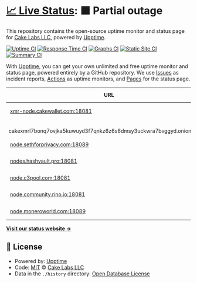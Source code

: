 # [📈 Live Status](https://cake-tech.github.io/upptime): <!--live status--> **🟧 Partial outage**

This repository contains the open-source uptime monitor and status page for [Cake Labs LLC](cakewallet.com), powered by [Upptime](https://github.com/upptime/upptime).

[![Uptime CI](https://github.com/cake-tech/upptime/workflows/Uptime%20CI/badge.svg)](https://github.com/cake-tech/upptime/actions?query=workflow%3A%22Uptime+CI%22)
[![Response Time CI](https://github.com/cake-tech/upptime/workflows/Response%20Time%20CI/badge.svg)](https://github.com/cake-tech/upptime/actions?query=workflow%3A%22Response+Time+CI%22)
[![Graphs CI](https://github.com/cake-tech/upptime/workflows/Graphs%20CI/badge.svg)](https://github.com/cake-tech/upptime/actions?query=workflow%3A%22Graphs+CI%22)
[![Static Site CI](https://github.com/cake-tech/upptime/workflows/Static%20Site%20CI/badge.svg)](https://github.com/cake-tech/upptime/actions?query=workflow%3A%22Static+Site+CI%22)
[![Summary CI](https://github.com/cake-tech/upptime/workflows/Summary%20CI/badge.svg)](https://github.com/cake-tech/upptime/actions?query=workflow%3A%22Summary+CI%22)

With [Upptime](https://upptime.js.org), you can get your own unlimited and free uptime monitor and status page, powered entirely by a GitHub repository. We use [Issues](https://github.com/cake-tech/upptime/issues) as incident reports, [Actions](https://github.com/cake-tech/upptime/actions) as uptime monitors, and [Pages](https://cake-tech.github.io/upptime) for the status page.

<!--start: status pages-->
<!-- This summary is generated by Upptime (https://github.com/upptime/upptime) -->
<!-- Do not edit this manually, your changes will be overwritten -->
<!-- prettier-ignore -->
| URL | Status | History | Response Time | Uptime |
| --- | ------ | ------- | ------------- | ------ |
| <img alt="" src="https://cakewallet.com/assets/images/logo/Cake%20Wallet%20Logo%202021_App%20Icon.png" height="13"> [xmr-node.cakewallet.com:18081](xmr-node.cakewallet.com) | 🟥 Down | [xmr-node-cakewallet-com-18081.yml](https://github.com/cake-tech/upptime-monerocom/commits/HEAD/history/xmr-node-cakewallet-com-18081.yml) | <details><summary><img alt="Response time graph" src="./graphs/xmr-node-cakewallet-com-18081/response-time-week.png" height="20"> 32ms</summary><br><a href="https://nodes.monero.com/history/xmr-node-cakewallet-com-18081"><img alt="Response time 49" src="https://img.shields.io/endpoint?url=https%3A%2F%2Fraw.githubusercontent.com%2Fcake-tech%2Fupptime-monerocom%2FHEAD%2Fapi%2Fxmr-node-cakewallet-com-18081%2Fresponse-time.json"></a><br><a href="https://nodes.monero.com/history/xmr-node-cakewallet-com-18081"><img alt="24-hour response time 33" src="https://img.shields.io/endpoint?url=https%3A%2F%2Fraw.githubusercontent.com%2Fcake-tech%2Fupptime-monerocom%2FHEAD%2Fapi%2Fxmr-node-cakewallet-com-18081%2Fresponse-time-day.json"></a><br><a href="https://nodes.monero.com/history/xmr-node-cakewallet-com-18081"><img alt="7-day response time 32" src="https://img.shields.io/endpoint?url=https%3A%2F%2Fraw.githubusercontent.com%2Fcake-tech%2Fupptime-monerocom%2FHEAD%2Fapi%2Fxmr-node-cakewallet-com-18081%2Fresponse-time-week.json"></a><br><a href="https://nodes.monero.com/history/xmr-node-cakewallet-com-18081"><img alt="30-day response time 30" src="https://img.shields.io/endpoint?url=https%3A%2F%2Fraw.githubusercontent.com%2Fcake-tech%2Fupptime-monerocom%2FHEAD%2Fapi%2Fxmr-node-cakewallet-com-18081%2Fresponse-time-month.json"></a><br><a href="https://nodes.monero.com/history/xmr-node-cakewallet-com-18081"><img alt="1-year response time 43" src="https://img.shields.io/endpoint?url=https%3A%2F%2Fraw.githubusercontent.com%2Fcake-tech%2Fupptime-monerocom%2FHEAD%2Fapi%2Fxmr-node-cakewallet-com-18081%2Fresponse-time-year.json"></a></details> | <details><summary><a href="https://nodes.monero.com/history/xmr-node-cakewallet-com-18081">88.82%</a></summary><a href="https://nodes.monero.com/history/xmr-node-cakewallet-com-18081"><img alt="All-time uptime 99.89%" src="https://img.shields.io/endpoint?url=https%3A%2F%2Fraw.githubusercontent.com%2Fcake-tech%2Fupptime-monerocom%2FHEAD%2Fapi%2Fxmr-node-cakewallet-com-18081%2Fuptime.json"></a><br><a href="https://nodes.monero.com/history/xmr-node-cakewallet-com-18081"><img alt="24-hour uptime 77.89%" src="https://img.shields.io/endpoint?url=https%3A%2F%2Fraw.githubusercontent.com%2Fcake-tech%2Fupptime-monerocom%2FHEAD%2Fapi%2Fxmr-node-cakewallet-com-18081%2Fuptime-day.json"></a><br><a href="https://nodes.monero.com/history/xmr-node-cakewallet-com-18081"><img alt="7-day uptime 88.82%" src="https://img.shields.io/endpoint?url=https%3A%2F%2Fraw.githubusercontent.com%2Fcake-tech%2Fupptime-monerocom%2FHEAD%2Fapi%2Fxmr-node-cakewallet-com-18081%2Fuptime-week.json"></a><br><a href="https://nodes.monero.com/history/xmr-node-cakewallet-com-18081"><img alt="30-day uptime 97.43%" src="https://img.shields.io/endpoint?url=https%3A%2F%2Fraw.githubusercontent.com%2Fcake-tech%2Fupptime-monerocom%2FHEAD%2Fapi%2Fxmr-node-cakewallet-com-18081%2Fuptime-month.json"></a><br><a href="https://nodes.monero.com/history/xmr-node-cakewallet-com-18081"><img alt="1-year uptime 99.79%" src="https://img.shields.io/endpoint?url=https%3A%2F%2Fraw.githubusercontent.com%2Fcake-tech%2Fupptime-monerocom%2FHEAD%2Fapi%2Fxmr-node-cakewallet-com-18081%2Fuptime-year.json"></a></details>
| <img alt="" src="https://cakewallet.com/assets/images/logo/Cake%20Wallet%20Logo%202021_App%20Icon.png" height="13"> cakexmrl7bonq7ovjka5kuwuyd3f7qnkz6z6s6dmsy3uckwra7bvggyd.onion:18081 | 🟩 Up | [cakexmrl7bonq7ovjka5kuwuyd3f7qnkz6z6s6dmsy3uckwra7bvggyd-onion-18081.yml](https://github.com/cake-tech/upptime-monerocom/commits/HEAD/history/cakexmrl7bonq7ovjka5kuwuyd3f7qnkz6z6s6dmsy3uckwra7bvggyd-onion-18081.yml) | <details><summary><img alt="Response time graph" src="./graphs/cakexmrl7bonq7ovjka5kuwuyd3f7qnkz6z6s6dmsy3uckwra7bvggyd-onion-18081/response-time-week.png" height="20"> 30ms</summary><br><a href="https://nodes.monero.com/history/cakexmrl7bonq7ovjka5kuwuyd3f7qnkz6z6s6dmsy3uckwra7bvggyd-onion-18081"><img alt="Response time 35" src="https://img.shields.io/endpoint?url=https%3A%2F%2Fraw.githubusercontent.com%2Fcake-tech%2Fupptime-monerocom%2FHEAD%2Fapi%2Fcakexmrl7bonq7ovjka5kuwuyd3f7qnkz6z6s6dmsy3uckwra7bvggyd-onion-18081%2Fresponse-time.json"></a><br><a href="https://nodes.monero.com/history/cakexmrl7bonq7ovjka5kuwuyd3f7qnkz6z6s6dmsy3uckwra7bvggyd-onion-18081"><img alt="24-hour response time 8" src="https://img.shields.io/endpoint?url=https%3A%2F%2Fraw.githubusercontent.com%2Fcake-tech%2Fupptime-monerocom%2FHEAD%2Fapi%2Fcakexmrl7bonq7ovjka5kuwuyd3f7qnkz6z6s6dmsy3uckwra7bvggyd-onion-18081%2Fresponse-time-day.json"></a><br><a href="https://nodes.monero.com/history/cakexmrl7bonq7ovjka5kuwuyd3f7qnkz6z6s6dmsy3uckwra7bvggyd-onion-18081"><img alt="7-day response time 30" src="https://img.shields.io/endpoint?url=https%3A%2F%2Fraw.githubusercontent.com%2Fcake-tech%2Fupptime-monerocom%2FHEAD%2Fapi%2Fcakexmrl7bonq7ovjka5kuwuyd3f7qnkz6z6s6dmsy3uckwra7bvggyd-onion-18081%2Fresponse-time-week.json"></a><br><a href="https://nodes.monero.com/history/cakexmrl7bonq7ovjka5kuwuyd3f7qnkz6z6s6dmsy3uckwra7bvggyd-onion-18081"><img alt="30-day response time 66" src="https://img.shields.io/endpoint?url=https%3A%2F%2Fraw.githubusercontent.com%2Fcake-tech%2Fupptime-monerocom%2FHEAD%2Fapi%2Fcakexmrl7bonq7ovjka5kuwuyd3f7qnkz6z6s6dmsy3uckwra7bvggyd-onion-18081%2Fresponse-time-month.json"></a><br><a href="https://nodes.monero.com/history/cakexmrl7bonq7ovjka5kuwuyd3f7qnkz6z6s6dmsy3uckwra7bvggyd-onion-18081"><img alt="1-year response time 36" src="https://img.shields.io/endpoint?url=https%3A%2F%2Fraw.githubusercontent.com%2Fcake-tech%2Fupptime-monerocom%2FHEAD%2Fapi%2Fcakexmrl7bonq7ovjka5kuwuyd3f7qnkz6z6s6dmsy3uckwra7bvggyd-onion-18081%2Fresponse-time-year.json"></a></details> | <details><summary><a href="https://nodes.monero.com/history/cakexmrl7bonq7ovjka5kuwuyd3f7qnkz6z6s6dmsy3uckwra7bvggyd-onion-18081">100.00%</a></summary><a href="https://nodes.monero.com/history/cakexmrl7bonq7ovjka5kuwuyd3f7qnkz6z6s6dmsy3uckwra7bvggyd-onion-18081"><img alt="All-time uptime 100.00%" src="https://img.shields.io/endpoint?url=https%3A%2F%2Fraw.githubusercontent.com%2Fcake-tech%2Fupptime-monerocom%2FHEAD%2Fapi%2Fcakexmrl7bonq7ovjka5kuwuyd3f7qnkz6z6s6dmsy3uckwra7bvggyd-onion-18081%2Fuptime.json"></a><br><a href="https://nodes.monero.com/history/cakexmrl7bonq7ovjka5kuwuyd3f7qnkz6z6s6dmsy3uckwra7bvggyd-onion-18081"><img alt="24-hour uptime 100.00%" src="https://img.shields.io/endpoint?url=https%3A%2F%2Fraw.githubusercontent.com%2Fcake-tech%2Fupptime-monerocom%2FHEAD%2Fapi%2Fcakexmrl7bonq7ovjka5kuwuyd3f7qnkz6z6s6dmsy3uckwra7bvggyd-onion-18081%2Fuptime-day.json"></a><br><a href="https://nodes.monero.com/history/cakexmrl7bonq7ovjka5kuwuyd3f7qnkz6z6s6dmsy3uckwra7bvggyd-onion-18081"><img alt="7-day uptime 100.00%" src="https://img.shields.io/endpoint?url=https%3A%2F%2Fraw.githubusercontent.com%2Fcake-tech%2Fupptime-monerocom%2FHEAD%2Fapi%2Fcakexmrl7bonq7ovjka5kuwuyd3f7qnkz6z6s6dmsy3uckwra7bvggyd-onion-18081%2Fuptime-week.json"></a><br><a href="https://nodes.monero.com/history/cakexmrl7bonq7ovjka5kuwuyd3f7qnkz6z6s6dmsy3uckwra7bvggyd-onion-18081"><img alt="30-day uptime 100.00%" src="https://img.shields.io/endpoint?url=https%3A%2F%2Fraw.githubusercontent.com%2Fcake-tech%2Fupptime-monerocom%2FHEAD%2Fapi%2Fcakexmrl7bonq7ovjka5kuwuyd3f7qnkz6z6s6dmsy3uckwra7bvggyd-onion-18081%2Fuptime-month.json"></a><br><a href="https://nodes.monero.com/history/cakexmrl7bonq7ovjka5kuwuyd3f7qnkz6z6s6dmsy3uckwra7bvggyd-onion-18081"><img alt="1-year uptime 100.00%" src="https://img.shields.io/endpoint?url=https%3A%2F%2Fraw.githubusercontent.com%2Fcake-tech%2Fupptime-monerocom%2FHEAD%2Fapi%2Fcakexmrl7bonq7ovjka5kuwuyd3f7qnkz6z6s6dmsy3uckwra7bvggyd-onion-18081%2Fuptime-year.json"></a></details>
| <img alt="" src="https://icons.duckduckgo.com/ip3/null.ico" height="13"> [node.sethforprivacy.com:18089](node.sethforprivacy.com) | 🟩 Up | [node-sethforprivacy-com-18089.yml](https://github.com/cake-tech/upptime-monerocom/commits/HEAD/history/node-sethforprivacy-com-18089.yml) | <details><summary><img alt="Response time graph" src="./graphs/node-sethforprivacy-com-18089/response-time-week.png" height="20"> 40ms</summary><br><a href="https://nodes.monero.com/history/node-sethforprivacy-com-18089"><img alt="Response time 74" src="https://img.shields.io/endpoint?url=https%3A%2F%2Fraw.githubusercontent.com%2Fcake-tech%2Fupptime-monerocom%2FHEAD%2Fapi%2Fnode-sethforprivacy-com-18089%2Fresponse-time.json"></a><br><a href="https://nodes.monero.com/history/node-sethforprivacy-com-18089"><img alt="24-hour response time 22" src="https://img.shields.io/endpoint?url=https%3A%2F%2Fraw.githubusercontent.com%2Fcake-tech%2Fupptime-monerocom%2FHEAD%2Fapi%2Fnode-sethforprivacy-com-18089%2Fresponse-time-day.json"></a><br><a href="https://nodes.monero.com/history/node-sethforprivacy-com-18089"><img alt="7-day response time 40" src="https://img.shields.io/endpoint?url=https%3A%2F%2Fraw.githubusercontent.com%2Fcake-tech%2Fupptime-monerocom%2FHEAD%2Fapi%2Fnode-sethforprivacy-com-18089%2Fresponse-time-week.json"></a><br><a href="https://nodes.monero.com/history/node-sethforprivacy-com-18089"><img alt="30-day response time 51" src="https://img.shields.io/endpoint?url=https%3A%2F%2Fraw.githubusercontent.com%2Fcake-tech%2Fupptime-monerocom%2FHEAD%2Fapi%2Fnode-sethforprivacy-com-18089%2Fresponse-time-month.json"></a><br><a href="https://nodes.monero.com/history/node-sethforprivacy-com-18089"><img alt="1-year response time 68" src="https://img.shields.io/endpoint?url=https%3A%2F%2Fraw.githubusercontent.com%2Fcake-tech%2Fupptime-monerocom%2FHEAD%2Fapi%2Fnode-sethforprivacy-com-18089%2Fresponse-time-year.json"></a></details> | <details><summary><a href="https://nodes.monero.com/history/node-sethforprivacy-com-18089">99.93%</a></summary><a href="https://nodes.monero.com/history/node-sethforprivacy-com-18089"><img alt="All-time uptime 79.63%" src="https://img.shields.io/endpoint?url=https%3A%2F%2Fraw.githubusercontent.com%2Fcake-tech%2Fupptime-monerocom%2FHEAD%2Fapi%2Fnode-sethforprivacy-com-18089%2Fuptime.json"></a><br><a href="https://nodes.monero.com/history/node-sethforprivacy-com-18089"><img alt="24-hour uptime 100.00%" src="https://img.shields.io/endpoint?url=https%3A%2F%2Fraw.githubusercontent.com%2Fcake-tech%2Fupptime-monerocom%2FHEAD%2Fapi%2Fnode-sethforprivacy-com-18089%2Fuptime-day.json"></a><br><a href="https://nodes.monero.com/history/node-sethforprivacy-com-18089"><img alt="7-day uptime 99.93%" src="https://img.shields.io/endpoint?url=https%3A%2F%2Fraw.githubusercontent.com%2Fcake-tech%2Fupptime-monerocom%2FHEAD%2Fapi%2Fnode-sethforprivacy-com-18089%2Fuptime-week.json"></a><br><a href="https://nodes.monero.com/history/node-sethforprivacy-com-18089"><img alt="30-day uptime 99.98%" src="https://img.shields.io/endpoint?url=https%3A%2F%2Fraw.githubusercontent.com%2Fcake-tech%2Fupptime-monerocom%2FHEAD%2Fapi%2Fnode-sethforprivacy-com-18089%2Fuptime-month.json"></a><br><a href="https://nodes.monero.com/history/node-sethforprivacy-com-18089"><img alt="1-year uptime 63.59%" src="https://img.shields.io/endpoint?url=https%3A%2F%2Fraw.githubusercontent.com%2Fcake-tech%2Fupptime-monerocom%2FHEAD%2Fapi%2Fnode-sethforprivacy-com-18089%2Fuptime-year.json"></a></details>
| <img alt="" src="https://icons.duckduckgo.com/ip3/null.ico" height="13"> [nodes.hashvault.pro:18081](nodes.hashvault.pro) | 🟩 Up | [nodes-hashvault-pro-18081.yml](https://github.com/cake-tech/upptime-monerocom/commits/HEAD/history/nodes-hashvault-pro-18081.yml) | <details><summary><img alt="Response time graph" src="./graphs/nodes-hashvault-pro-18081/response-time-week.png" height="20"> 137ms</summary><br><a href="https://nodes.monero.com/history/nodes-hashvault-pro-18081"><img alt="Response time 167" src="https://img.shields.io/endpoint?url=https%3A%2F%2Fraw.githubusercontent.com%2Fcake-tech%2Fupptime-monerocom%2FHEAD%2Fapi%2Fnodes-hashvault-pro-18081%2Fresponse-time.json"></a><br><a href="https://nodes.monero.com/history/nodes-hashvault-pro-18081"><img alt="24-hour response time 86" src="https://img.shields.io/endpoint?url=https%3A%2F%2Fraw.githubusercontent.com%2Fcake-tech%2Fupptime-monerocom%2FHEAD%2Fapi%2Fnodes-hashvault-pro-18081%2Fresponse-time-day.json"></a><br><a href="https://nodes.monero.com/history/nodes-hashvault-pro-18081"><img alt="7-day response time 137" src="https://img.shields.io/endpoint?url=https%3A%2F%2Fraw.githubusercontent.com%2Fcake-tech%2Fupptime-monerocom%2FHEAD%2Fapi%2Fnodes-hashvault-pro-18081%2Fresponse-time-week.json"></a><br><a href="https://nodes.monero.com/history/nodes-hashvault-pro-18081"><img alt="30-day response time 124" src="https://img.shields.io/endpoint?url=https%3A%2F%2Fraw.githubusercontent.com%2Fcake-tech%2Fupptime-monerocom%2FHEAD%2Fapi%2Fnodes-hashvault-pro-18081%2Fresponse-time-month.json"></a><br><a href="https://nodes.monero.com/history/nodes-hashvault-pro-18081"><img alt="1-year response time 156" src="https://img.shields.io/endpoint?url=https%3A%2F%2Fraw.githubusercontent.com%2Fcake-tech%2Fupptime-monerocom%2FHEAD%2Fapi%2Fnodes-hashvault-pro-18081%2Fresponse-time-year.json"></a></details> | <details><summary><a href="https://nodes.monero.com/history/nodes-hashvault-pro-18081">99.75%</a></summary><a href="https://nodes.monero.com/history/nodes-hashvault-pro-18081"><img alt="All-time uptime 99.95%" src="https://img.shields.io/endpoint?url=https%3A%2F%2Fraw.githubusercontent.com%2Fcake-tech%2Fupptime-monerocom%2FHEAD%2Fapi%2Fnodes-hashvault-pro-18081%2Fuptime.json"></a><br><a href="https://nodes.monero.com/history/nodes-hashvault-pro-18081"><img alt="24-hour uptime 100.00%" src="https://img.shields.io/endpoint?url=https%3A%2F%2Fraw.githubusercontent.com%2Fcake-tech%2Fupptime-monerocom%2FHEAD%2Fapi%2Fnodes-hashvault-pro-18081%2Fuptime-day.json"></a><br><a href="https://nodes.monero.com/history/nodes-hashvault-pro-18081"><img alt="7-day uptime 99.75%" src="https://img.shields.io/endpoint?url=https%3A%2F%2Fraw.githubusercontent.com%2Fcake-tech%2Fupptime-monerocom%2FHEAD%2Fapi%2Fnodes-hashvault-pro-18081%2Fuptime-week.json"></a><br><a href="https://nodes.monero.com/history/nodes-hashvault-pro-18081"><img alt="30-day uptime 99.78%" src="https://img.shields.io/endpoint?url=https%3A%2F%2Fraw.githubusercontent.com%2Fcake-tech%2Fupptime-monerocom%2FHEAD%2Fapi%2Fnodes-hashvault-pro-18081%2Fuptime-month.json"></a><br><a href="https://nodes.monero.com/history/nodes-hashvault-pro-18081"><img alt="1-year uptime 99.98%" src="https://img.shields.io/endpoint?url=https%3A%2F%2Fraw.githubusercontent.com%2Fcake-tech%2Fupptime-monerocom%2FHEAD%2Fapi%2Fnodes-hashvault-pro-18081%2Fuptime-year.json"></a></details>
| <img alt="" src="https://icons.duckduckgo.com/ip3/null.ico" height="13"> [node.c3pool.com:18081](node.c3pool.com) | 🟥 Down | [node-c3pool-com-18081.yml](https://github.com/cake-tech/upptime-monerocom/commits/HEAD/history/node-c3pool-com-18081.yml) | <details><summary><img alt="Response time graph" src="./graphs/node-c3pool-com-18081/response-time-week.png" height="20"> 0ms</summary><br><a href="https://nodes.monero.com/history/node-c3pool-com-18081"><img alt="Response time 252" src="https://img.shields.io/endpoint?url=https%3A%2F%2Fraw.githubusercontent.com%2Fcake-tech%2Fupptime-monerocom%2FHEAD%2Fapi%2Fnode-c3pool-com-18081%2Fresponse-time.json"></a><br><a href="https://nodes.monero.com/history/node-c3pool-com-18081"><img alt="24-hour response time 0" src="https://img.shields.io/endpoint?url=https%3A%2F%2Fraw.githubusercontent.com%2Fcake-tech%2Fupptime-monerocom%2FHEAD%2Fapi%2Fnode-c3pool-com-18081%2Fresponse-time-day.json"></a><br><a href="https://nodes.monero.com/history/node-c3pool-com-18081"><img alt="7-day response time 0" src="https://img.shields.io/endpoint?url=https%3A%2F%2Fraw.githubusercontent.com%2Fcake-tech%2Fupptime-monerocom%2FHEAD%2Fapi%2Fnode-c3pool-com-18081%2Fresponse-time-week.json"></a><br><a href="https://nodes.monero.com/history/node-c3pool-com-18081"><img alt="30-day response time 0" src="https://img.shields.io/endpoint?url=https%3A%2F%2Fraw.githubusercontent.com%2Fcake-tech%2Fupptime-monerocom%2FHEAD%2Fapi%2Fnode-c3pool-com-18081%2Fresponse-time-month.json"></a><br><a href="https://nodes.monero.com/history/node-c3pool-com-18081"><img alt="1-year response time 237" src="https://img.shields.io/endpoint?url=https%3A%2F%2Fraw.githubusercontent.com%2Fcake-tech%2Fupptime-monerocom%2FHEAD%2Fapi%2Fnode-c3pool-com-18081%2Fresponse-time-year.json"></a></details> | <details><summary><a href="https://nodes.monero.com/history/node-c3pool-com-18081">0.00%</a></summary><a href="https://nodes.monero.com/history/node-c3pool-com-18081"><img alt="All-time uptime 76.72%" src="https://img.shields.io/endpoint?url=https%3A%2F%2Fraw.githubusercontent.com%2Fcake-tech%2Fupptime-monerocom%2FHEAD%2Fapi%2Fnode-c3pool-com-18081%2Fuptime.json"></a><br><a href="https://nodes.monero.com/history/node-c3pool-com-18081"><img alt="24-hour uptime 0.00%" src="https://img.shields.io/endpoint?url=https%3A%2F%2Fraw.githubusercontent.com%2Fcake-tech%2Fupptime-monerocom%2FHEAD%2Fapi%2Fnode-c3pool-com-18081%2Fuptime-day.json"></a><br><a href="https://nodes.monero.com/history/node-c3pool-com-18081"><img alt="7-day uptime 0.00%" src="https://img.shields.io/endpoint?url=https%3A%2F%2Fraw.githubusercontent.com%2Fcake-tech%2Fupptime-monerocom%2FHEAD%2Fapi%2Fnode-c3pool-com-18081%2Fuptime-week.json"></a><br><a href="https://nodes.monero.com/history/node-c3pool-com-18081"><img alt="30-day uptime 1.38%" src="https://img.shields.io/endpoint?url=https%3A%2F%2Fraw.githubusercontent.com%2Fcake-tech%2Fupptime-monerocom%2FHEAD%2Fapi%2Fnode-c3pool-com-18081%2Fuptime-month.json"></a><br><a href="https://nodes.monero.com/history/node-c3pool-com-18081"><img alt="1-year uptime 57.73%" src="https://img.shields.io/endpoint?url=https%3A%2F%2Fraw.githubusercontent.com%2Fcake-tech%2Fupptime-monerocom%2FHEAD%2Fapi%2Fnode-c3pool-com-18081%2Fuptime-year.json"></a></details>
| <img alt="" src="https://icons.duckduckgo.com/ip3/null.ico" height="13"> [node.community.rino.io:18081](node.community.rino.io) | 🟩 Up | [node-community-rino-io-18081.yml](https://github.com/cake-tech/upptime-monerocom/commits/HEAD/history/node-community-rino-io-18081.yml) | <details><summary><img alt="Response time graph" src="./graphs/node-community-rino-io-18081/response-time-week.png" height="20"> 98ms</summary><br><a href="https://nodes.monero.com/history/node-community-rino-io-18081"><img alt="Response time 143" src="https://img.shields.io/endpoint?url=https%3A%2F%2Fraw.githubusercontent.com%2Fcake-tech%2Fupptime-monerocom%2FHEAD%2Fapi%2Fnode-community-rino-io-18081%2Fresponse-time.json"></a><br><a href="https://nodes.monero.com/history/node-community-rino-io-18081"><img alt="24-hour response time 75" src="https://img.shields.io/endpoint?url=https%3A%2F%2Fraw.githubusercontent.com%2Fcake-tech%2Fupptime-monerocom%2FHEAD%2Fapi%2Fnode-community-rino-io-18081%2Fresponse-time-day.json"></a><br><a href="https://nodes.monero.com/history/node-community-rino-io-18081"><img alt="7-day response time 98" src="https://img.shields.io/endpoint?url=https%3A%2F%2Fraw.githubusercontent.com%2Fcake-tech%2Fupptime-monerocom%2FHEAD%2Fapi%2Fnode-community-rino-io-18081%2Fresponse-time-week.json"></a><br><a href="https://nodes.monero.com/history/node-community-rino-io-18081"><img alt="30-day response time 107" src="https://img.shields.io/endpoint?url=https%3A%2F%2Fraw.githubusercontent.com%2Fcake-tech%2Fupptime-monerocom%2FHEAD%2Fapi%2Fnode-community-rino-io-18081%2Fresponse-time-month.json"></a><br><a href="https://nodes.monero.com/history/node-community-rino-io-18081"><img alt="1-year response time 126" src="https://img.shields.io/endpoint?url=https%3A%2F%2Fraw.githubusercontent.com%2Fcake-tech%2Fupptime-monerocom%2FHEAD%2Fapi%2Fnode-community-rino-io-18081%2Fresponse-time-year.json"></a></details> | <details><summary><a href="https://nodes.monero.com/history/node-community-rino-io-18081">100.00%</a></summary><a href="https://nodes.monero.com/history/node-community-rino-io-18081"><img alt="All-time uptime 99.64%" src="https://img.shields.io/endpoint?url=https%3A%2F%2Fraw.githubusercontent.com%2Fcake-tech%2Fupptime-monerocom%2FHEAD%2Fapi%2Fnode-community-rino-io-18081%2Fuptime.json"></a><br><a href="https://nodes.monero.com/history/node-community-rino-io-18081"><img alt="24-hour uptime 100.00%" src="https://img.shields.io/endpoint?url=https%3A%2F%2Fraw.githubusercontent.com%2Fcake-tech%2Fupptime-monerocom%2FHEAD%2Fapi%2Fnode-community-rino-io-18081%2Fuptime-day.json"></a><br><a href="https://nodes.monero.com/history/node-community-rino-io-18081"><img alt="7-day uptime 100.00%" src="https://img.shields.io/endpoint?url=https%3A%2F%2Fraw.githubusercontent.com%2Fcake-tech%2Fupptime-monerocom%2FHEAD%2Fapi%2Fnode-community-rino-io-18081%2Fuptime-week.json"></a><br><a href="https://nodes.monero.com/history/node-community-rino-io-18081"><img alt="30-day uptime 100.00%" src="https://img.shields.io/endpoint?url=https%3A%2F%2Fraw.githubusercontent.com%2Fcake-tech%2Fupptime-monerocom%2FHEAD%2Fapi%2Fnode-community-rino-io-18081%2Fuptime-month.json"></a><br><a href="https://nodes.monero.com/history/node-community-rino-io-18081"><img alt="1-year uptime 99.57%" src="https://img.shields.io/endpoint?url=https%3A%2F%2Fraw.githubusercontent.com%2Fcake-tech%2Fupptime-monerocom%2FHEAD%2Fapi%2Fnode-community-rino-io-18081%2Fuptime-year.json"></a></details>
| <img alt="" src="https://icons.duckduckgo.com/ip3/null.ico" height="13"> [node.moneroworld.com:18089](node.moneroworld.com) | 🟩 Up | [node-moneroworld-com-18089.yml](https://github.com/cake-tech/upptime-monerocom/commits/HEAD/history/node-moneroworld-com-18089.yml) | <details><summary><img alt="Response time graph" src="./graphs/node-moneroworld-com-18089/response-time-week.png" height="20"> 44ms</summary><br><a href="https://nodes.monero.com/history/node-moneroworld-com-18089"><img alt="Response time 154" src="https://img.shields.io/endpoint?url=https%3A%2F%2Fraw.githubusercontent.com%2Fcake-tech%2Fupptime-monerocom%2FHEAD%2Fapi%2Fnode-moneroworld-com-18089%2Fresponse-time.json"></a><br><a href="https://nodes.monero.com/history/node-moneroworld-com-18089"><img alt="24-hour response time 31" src="https://img.shields.io/endpoint?url=https%3A%2F%2Fraw.githubusercontent.com%2Fcake-tech%2Fupptime-monerocom%2FHEAD%2Fapi%2Fnode-moneroworld-com-18089%2Fresponse-time-day.json"></a><br><a href="https://nodes.monero.com/history/node-moneroworld-com-18089"><img alt="7-day response time 44" src="https://img.shields.io/endpoint?url=https%3A%2F%2Fraw.githubusercontent.com%2Fcake-tech%2Fupptime-monerocom%2FHEAD%2Fapi%2Fnode-moneroworld-com-18089%2Fresponse-time-week.json"></a><br><a href="https://nodes.monero.com/history/node-moneroworld-com-18089"><img alt="30-day response time 63" src="https://img.shields.io/endpoint?url=https%3A%2F%2Fraw.githubusercontent.com%2Fcake-tech%2Fupptime-monerocom%2FHEAD%2Fapi%2Fnode-moneroworld-com-18089%2Fresponse-time-month.json"></a><br><a href="https://nodes.monero.com/history/node-moneroworld-com-18089"><img alt="1-year response time 116" src="https://img.shields.io/endpoint?url=https%3A%2F%2Fraw.githubusercontent.com%2Fcake-tech%2Fupptime-monerocom%2FHEAD%2Fapi%2Fnode-moneroworld-com-18089%2Fresponse-time-year.json"></a></details> | <details><summary><a href="https://nodes.monero.com/history/node-moneroworld-com-18089">99.07%</a></summary><a href="https://nodes.monero.com/history/node-moneroworld-com-18089"><img alt="All-time uptime 99.84%" src="https://img.shields.io/endpoint?url=https%3A%2F%2Fraw.githubusercontent.com%2Fcake-tech%2Fupptime-monerocom%2FHEAD%2Fapi%2Fnode-moneroworld-com-18089%2Fuptime.json"></a><br><a href="https://nodes.monero.com/history/node-moneroworld-com-18089"><img alt="24-hour uptime 98.94%" src="https://img.shields.io/endpoint?url=https%3A%2F%2Fraw.githubusercontent.com%2Fcake-tech%2Fupptime-monerocom%2FHEAD%2Fapi%2Fnode-moneroworld-com-18089%2Fuptime-day.json"></a><br><a href="https://nodes.monero.com/history/node-moneroworld-com-18089"><img alt="7-day uptime 99.07%" src="https://img.shields.io/endpoint?url=https%3A%2F%2Fraw.githubusercontent.com%2Fcake-tech%2Fupptime-monerocom%2FHEAD%2Fapi%2Fnode-moneroworld-com-18089%2Fuptime-week.json"></a><br><a href="https://nodes.monero.com/history/node-moneroworld-com-18089"><img alt="30-day uptime 99.71%" src="https://img.shields.io/endpoint?url=https%3A%2F%2Fraw.githubusercontent.com%2Fcake-tech%2Fupptime-monerocom%2FHEAD%2Fapi%2Fnode-moneroworld-com-18089%2Fuptime-month.json"></a><br><a href="https://nodes.monero.com/history/node-moneroworld-com-18089"><img alt="1-year uptime 99.78%" src="https://img.shields.io/endpoint?url=https%3A%2F%2Fraw.githubusercontent.com%2Fcake-tech%2Fupptime-monerocom%2FHEAD%2Fapi%2Fnode-moneroworld-com-18089%2Fuptime-year.json"></a></details>

<!--end: status pages-->

[**Visit our status website →**](https://cake-tech.github.io/upptime)

## 📄 License

- Powered by: [Upptime](https://github.com/upptime/upptime)
- Code: [MIT](./LICENSE) © [Cake Labs LLC](cakewallet.com)
- Data in the `./history` directory: [Open Database License](https://opendatacommons.org/licenses/odbl/1-0/)
